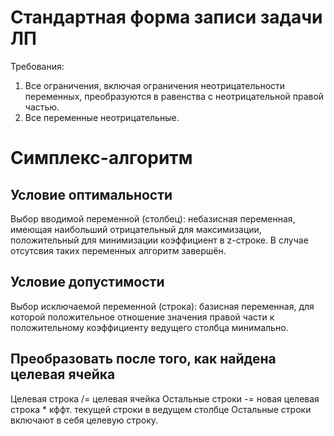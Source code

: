 # Стандартная форма записи задачи ЛП
Требования:
1. Все ограничения, включая ограничения неотрицательности переменных, преобразуются в равенства с неотрицательной правой частью.
1. Все переменные неотрицательные.

# Симплекс-алгоритм
## Условие оптимальности
Выбор вводимой переменной (столбец): небазисная переменная, имеющая наибольший отрицательный для максимизации, положительный для минимизации коэффициент в z-строке. В случае отсутсвия таких переменных алгоритм завершён.
## Условие допустимости
Выбор исключаемой переменной (строка): базисная переменная, для которой положительное отношение значения правой части к положительному коэффициенту ведущего столбца минимально.
## Преобразовать после того, как найдена целевая ячейка
Целевая строка /= целевая ячейка
Остальные строки -= новая целевая строка * кффт. текущей строки в ведущем столбце
Остальные строки включают в себя целевую строку.

